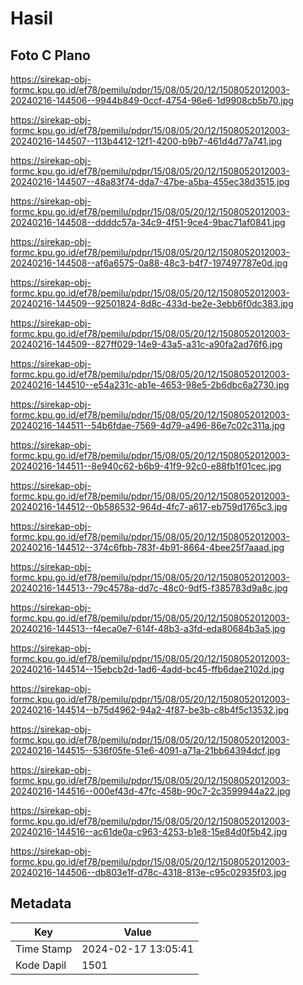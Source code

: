 # Hasil

## Foto C Plano

https://sirekap-obj-formc.kpu.go.id/ef78/pemilu/pdpr/15/08/05/20/12/1508052012003-20240216-144506--9944b849-0ccf-4754-96e6-1d9908cb5b70.jpg

https://sirekap-obj-formc.kpu.go.id/ef78/pemilu/pdpr/15/08/05/20/12/1508052012003-20240216-144507--113b4412-12f1-4200-b9b7-461d4d77a741.jpg

https://sirekap-obj-formc.kpu.go.id/ef78/pemilu/pdpr/15/08/05/20/12/1508052012003-20240216-144507--48a83f74-dda7-47be-a5ba-455ec38d3515.jpg

https://sirekap-obj-formc.kpu.go.id/ef78/pemilu/pdpr/15/08/05/20/12/1508052012003-20240216-144508--ddddc57a-34c9-4f51-9ce4-9bac71af0841.jpg

https://sirekap-obj-formc.kpu.go.id/ef78/pemilu/pdpr/15/08/05/20/12/1508052012003-20240216-144508--af6a6575-0a88-48c3-b4f7-197497787e0d.jpg

https://sirekap-obj-formc.kpu.go.id/ef78/pemilu/pdpr/15/08/05/20/12/1508052012003-20240216-144509--92501824-8d8c-433d-be2e-3ebb6f0dc383.jpg

https://sirekap-obj-formc.kpu.go.id/ef78/pemilu/pdpr/15/08/05/20/12/1508052012003-20240216-144509--827ff029-14e9-43a5-a31c-a90fa2ad76f6.jpg

https://sirekap-obj-formc.kpu.go.id/ef78/pemilu/pdpr/15/08/05/20/12/1508052012003-20240216-144510--e54a231c-ab1e-4653-98e5-2b6dbc6a2730.jpg

https://sirekap-obj-formc.kpu.go.id/ef78/pemilu/pdpr/15/08/05/20/12/1508052012003-20240216-144511--54b6fdae-7569-4d79-a496-86e7c02c311a.jpg

https://sirekap-obj-formc.kpu.go.id/ef78/pemilu/pdpr/15/08/05/20/12/1508052012003-20240216-144511--8e940c62-b6b9-41f9-92c0-e88fb1f01cec.jpg

https://sirekap-obj-formc.kpu.go.id/ef78/pemilu/pdpr/15/08/05/20/12/1508052012003-20240216-144512--0b586532-964d-4fc7-a617-eb759d1765c3.jpg

https://sirekap-obj-formc.kpu.go.id/ef78/pemilu/pdpr/15/08/05/20/12/1508052012003-20240216-144512--374c6fbb-783f-4b91-8664-4bee25f7aaad.jpg

https://sirekap-obj-formc.kpu.go.id/ef78/pemilu/pdpr/15/08/05/20/12/1508052012003-20240216-144513--79c4578a-dd7c-48c0-9df5-f385783d9a8c.jpg

https://sirekap-obj-formc.kpu.go.id/ef78/pemilu/pdpr/15/08/05/20/12/1508052012003-20240216-144513--f4eca0e7-614f-48b3-a3fd-eda80684b3a5.jpg

https://sirekap-obj-formc.kpu.go.id/ef78/pemilu/pdpr/15/08/05/20/12/1508052012003-20240216-144514--15ebcb2d-1ad6-4add-bc45-ffb6dae2102d.jpg

https://sirekap-obj-formc.kpu.go.id/ef78/pemilu/pdpr/15/08/05/20/12/1508052012003-20240216-144514--b75d4962-94a2-4f87-be3b-c8b4f5c13532.jpg

https://sirekap-obj-formc.kpu.go.id/ef78/pemilu/pdpr/15/08/05/20/12/1508052012003-20240216-144515--536f05fe-51e6-4091-a71a-21bb64394dcf.jpg

https://sirekap-obj-formc.kpu.go.id/ef78/pemilu/pdpr/15/08/05/20/12/1508052012003-20240216-144516--000ef43d-47fc-458b-90c7-2c3599944a22.jpg

https://sirekap-obj-formc.kpu.go.id/ef78/pemilu/pdpr/15/08/05/20/12/1508052012003-20240216-144516--ac61de0a-c963-4253-b1e8-15e84d0f5b42.jpg

https://sirekap-obj-formc.kpu.go.id/ef78/pemilu/pdpr/15/08/05/20/12/1508052012003-20240216-144506--db803e1f-d78c-4318-813e-c95c02935f03.jpg


## Metadata

| Key        | Value               |
| ---------- | ------------------- |
| Time Stamp | 2024-02-17 13:05:41 |
| Kode Dapil | 1501                |



